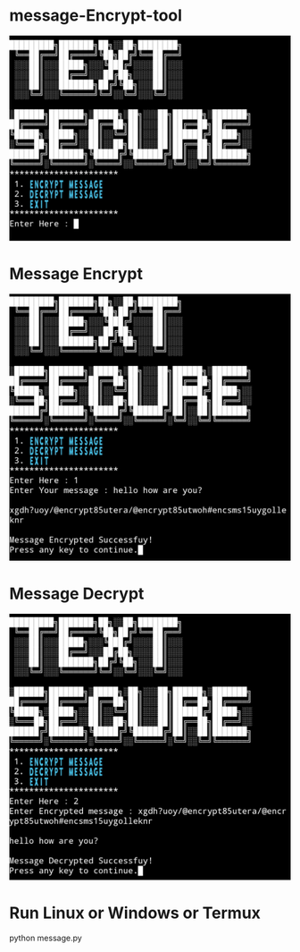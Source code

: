 # message-Encrypt-tool
![image alt](https://github.com/Kj-Anis/message-Encrypt-tool/blob/cbc0d84e6e7383b56edb162447e76266d3a5bc7f/Message-Encryption-tool.jpg)

# Message Encrypt
![image alt](https://github.com/Kj-Anis/message-Encrypt-tool/blob/1935c2d7069f512a8aff320282ce8ec624fe8fbf/Message-Encrypt.jpg)

# Message Decrypt

![image alt](https://github.com/Kj-Anis/message-Encrypt-tool/blob/13a6d797ef1901f56de1a1b3465e048988036c83/Message-decrypt.jpg)

# Run Linux or Windows or Termux
python message.py
